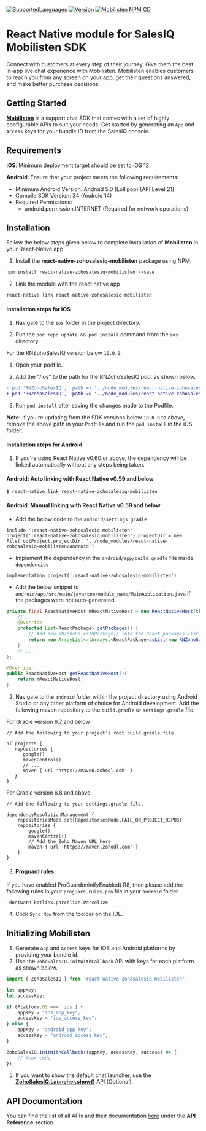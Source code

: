 [![SupportedLanguages](https://img.shields.io/badge/Platforms-iOS%20%7C%20%20Android-green.svg)](https://www.zoho.com/salesiq/help/developer-section/react-native-sdk-installation.html) [![Version](https://img.shields.io/badge/version-10.0.3-blue.svg)](https://mobilisten.io/) [![Mobilisten NPM CD](https://github.com/zoho/SalesIQ-Mobilisten-ReactNative/workflows/Mobilisten%20NPM%20CD/badge.svg)](https://github.com/zoho/SalesIQ-Mobilisten-ReactNative/actions)

# React Native module for SalesIQ Mobilisten SDK

Connect with customers at every step of their journey. Give them the best in-app live chat experience with Mobilisten. Mobilisten enables customers to reach you from any screen on your app, get their questions answered, and make better purchase decisions.

## Getting Started
[**Mobilisten**](https://mobilisten.io/) is a support chat SDK that comes with a set of highly configurable APIs to suit your needs. Get started by generating an `App` and `Access` keys for your bundle ID from the SalesIQ console.

## Requirements

**iOS**: Minimum deployment target should be set to iOS 12.

**Android**:
Ensure that your project meets the following requirements:

- Minimum Android Version: Android 5.0 (Lollipop) (API Level 21)
- Compile SDK Version: 34 (Android 14)
- Required Permissions:
    - android.permission.INTERNET (Required for network operations)

## Installation
Follow the below steps given below to complete installation of **Mobilisten** in your React-Native app.

1. Install the **react-native-zohosalesiq-mobilisten** package using NPM.
```ruby
npm install react-native-zohosalesiq-mobilisten --save
```

2. Link the module with the react native app
```ruby
react-native link react-native-zohosalesiq-mobilisten
```

#### Installation steps for iOS

1. Navigate to the `ios` folder in the project directory.

2. Run the `pod repo update && pod install` command from the `ios` directory.

For the RNZohoSalesIQ version below `10.0.0`:

1. Open your podfile.

2. Add the "/ios" to the path for the RNZohoSalesIQ pod, as shown below. 
   
```diff
- pod 'RNZohoSalesIQ', :path => '../node_modules/react-native-zohosalesiq-mobilisten'
+ pod 'RNZohoSalesIQ', :path => '../node_modules/react-native-zohosalesiq-mobilisten/ios'
```     
3. Run `pod install` after saving the changes made to the Podfile.

**Note:** If you're updating from the SDK versions below `10.0.0` to above, remove the above path in your `Podfile` and run the `pod install` in the iOS folder.

#### Installation steps for Android

1. If you're using React Native v0.60 or above, the dependency will be linked automatically without
   any steps being taken.

#### Android: Auto linking with React Native v0.59 and below

```
$ react-native link react-native-zohosalesiq-mobilisten
```

#### Android: Manual linking with React Native v0.59 and below

- Add the below code to the `android/settings.gradle`

```Gradle
include ':react-native-zohosalesiq-mobilisten'
project(':react-native-zohosalesiq-mobilisten').projectDir = new File(rootProject.projectDir, '../node_modules/react-native-zohosalesiq-mobilisten/android')
```

- Implement the dependency in the `android/app/build.gradle` file inside `dependencies`

```Gradle
implementation project(':react-native-zohosalesiq-mobilisten')
```

- Add the below snippet to `android/app/src/main/java/com/module_name/MainApplication.java` if the
  packages were not auto-generated.

```java
private final ReactNativeHost mReactNativeHost = new ReactNativeHost(this) {
    // ...
    @Override
    protected List<ReactPackage> getPackages() {
        // Add new RNZohoSalesIQPackage() into the React packages list like below
        return new ArrayList<>(Arrays.<ReactPackage>asList(new RNZohoSalesIQPackage()));
    }
    // ...
};

@Override
public ReactNativeHost getReactNativeHost(){
    return mReactNativeHost;
}
```

2. Navigate to the `android` folder within the project directory using Android Studio or any other
   platform of choice for Android development.
   Add the following maven repository to the `build.gradle` or `settings.gradle` file.

For Gradle version 6.7 and below
```Gradle
// Add the following to your project's root build.gradle file.

allprojects {
   repositories {
      google()
      mavenCentral()
      // ...
      maven { url 'https://maven.zohodl.com' }
   }
}
```

For Gradle version 6.8 and above
```Gradle
// Add the following to your settings.gradle file.

dependencyResolutionManagement {
    repositoriesMode.set(RepositoriesMode.FAIL_ON_PROJECT_REPOS)
    repositories {
        google()
        mavenCentral()
        // Add the Zoho Maven URL here
        maven { url 'https://maven.zohodl.com' }
    }
}
```

3. #### Proguard rules:
If you have enabled ProGuard(minifyEnabled) R8, then please add the following rules in your `proguard-rules.pro` file in your `android` folder.
```
-dontwarn kotlinx.parcelize.Parcelize
```

4. Click `Sync Now` from the toolbar on the IDE.

## Initializing Mobilisten

1. Generate `App` and `Access` keys for iOS and Android platforms by providing your bundle id.
2. Use the `ZohoSalesIQ.initWithCallback` API with keys for each platform as shown below.

```js
import { ZohoSalesIQ } from 'react-native-zohosalesiq-mobilisten';

let appKey;
let accessKey;

if (Platform.OS === 'ios') {
    appKey = "ios_app_key";
    accessKey = "ios_access_key";
} else {
    appKey = "android_app_key";
    accessKey = "android_access_key";
}

ZohoSalesIQ.initWithCallback((appKey, accessKey, success) => {
    // Your code
});
```

5. If you want to show the default chat launcher, use the [**ZohoSalesIQ.Launcher.show()**](https://www.zoho.com/salesiq/help/developer-section/react-native-sdk-launcher-show.html) API (Optional).

## API Documentation
You can find the list of all APIs and their documentation [here](https://www.zoho.com/salesiq/help/developer-section/react-native-sdk-add-event-listener.html) under the **API Reference** section.
